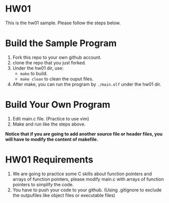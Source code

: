 HW01
===
This is the hw01 sample. Please follow the steps below.

# Build the Sample Program
1. Fork this repo to your own github account.
2. clone the repo that you just forked.
3. Under the hw01 dir, use:
	* `make` to build.
	* `make clean` to clean the ouput files.
4. After make, you can run the program by `./main.elf` under the hw01 dir.

# Build Your Own Program
1. Edit main.c file. (Practice to use vim)
2. Make and run like the steps above.

**Notice that if you are going to add another source file or header files, you will have to modify the content of makefile.**

# HW01 Requirements
1. We are going to practice some C skills about function pointers and arrays of function pointers, please modify main.c with arrays of function pointers to simplify the code.
2. You have to push your code to your github. (Using .gitignore to exclude the outpufiles like object files or executable files)
